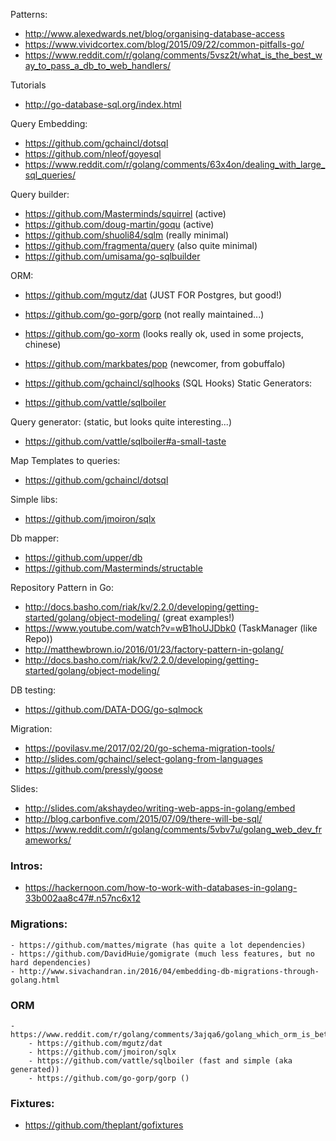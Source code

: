 Patterns:
  - http://www.alexedwards.net/blog/organising-database-access
  - https://www.vividcortex.com/blog/2015/09/22/common-pitfalls-go/
  - https://www.reddit.com/r/golang/comments/5vsz2t/what_is_the_best_way_to_pass_a_db_to_web_handlers/

Tutorials
  - http://go-database-sql.org/index.html


Query Embedding:
  - https://github.com/gchaincl/dotsql
  - https://github.com/nleof/goyesql
  - https://www.reddit.com/r/golang/comments/63x4on/dealing_with_large_sql_queries/

Query builder:
  - https://github.com/Masterminds/squirrel (active)
  - https://github.com/doug-martin/goqu (active)
  - https://github.com/shuoli84/sqlm (really minimal)
  - https://github.com/fragmenta/query (also quite minimal)
  - https://github.com/umisama/go-sqlbuilder

ORM:
  - https://github.com/mgutz/dat (JUST FOR Postgres, but good!)
  - https://github.com/go-gorp/gorp (not really maintained...)
  - https://github.com/go-xorm (looks really ok, used in some projects, chinese)
  - https://github.com/markbates/pop (newcomer, from gobuffalo)


  - https://github.com/gchaincl/sqlhooks (SQL Hooks)
Static Generators:
  - https://github.com/vattle/sqlboiler

Query generator: (static, but looks quite interesting...)
- https://github.com/vattle/sqlboiler#a-small-taste


Map Templates to queries:
  - https://github.com/gchaincl/dotsql

Simple libs:
  - https://github.com/jmoiron/sqlx

Db mapper:
  - https://github.com/upper/db
  - https://github.com/Masterminds/structable


Repository Pattern in Go:
  - http://docs.basho.com/riak/kv/2.2.0/developing/getting-started/golang/object-modeling/ (great examples!)
  - https://www.youtube.com/watch?v=wB1hoUJDbk0 (TaskManager (like Repo))
  - http://matthewbrown.io/2016/01/23/factory-pattern-in-golang/
  - http://docs.basho.com/riak/kv/2.2.0/developing/getting-started/golang/object-modeling/

DB testing:
  - https://github.com/DATA-DOG/go-sqlmock

Migration:
  - https://povilasv.me/2017/02/20/go-schema-migration-tools/
  - http://slides.com/gchaincl/select-golang-from-languages
  - https://github.com/pressly/goose


Slides:
  - http://slides.com/akshaydeo/writing-web-apps-in-golang/embed
  - http://blog.carbonfive.com/2015/07/09/there-will-be-sql/
  - https://www.reddit.com/r/golang/comments/5vbv7u/golang_web_dev_frameworks/

### Intros:
  - https://hackernoon.com/how-to-work-with-databases-in-golang-33b002aa8c47#.n57nc6x12

### Migrations:
    - https://github.com/mattes/migrate (has quite a lot dependencies)
    - https://github.com/DavidHuie/gomigrate (much less features, but no hard dependencies)
    - http://www.sivachandran.in/2016/04/embedding-db-migrations-through-golang.html

### ORM
    - https://www.reddit.com/r/golang/comments/3ajqa6/golang_which_orm_is_better/
        - https://github.com/mgutz/dat
        - https://github.com/jmoiron/sqlx
        - https://github.com/vattle/sqlboiler (fast and simple (aka generated))
        - https://github.com/go-gorp/gorp ()

### Fixtures:
  - https://github.com/theplant/gofixtures
